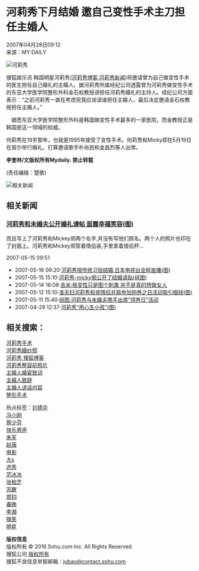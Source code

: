 # 河莉秀下月结婚 邀自己变性手术主刀担任主婚人

2007年04月28日09:12  
来源：MY DAILY  

![河莉秀](https://photocdn.sohu.com/20070314/Img248724630.gif)

搜狐娱乐讯 韩国明星河莉秀([河莉秀博客](https://www.sogou.com/web?query=%BA%D3%C0%F2%D0%E3+%CB%D1%BA%FC%B2%A9%BF%CD&num=10),[河莉秀新闻](https://news.sogou.com/news?query=%BA%D3%C0%F2%D0%E3))将邀请曾为自己做变性手术的医生担任自己婚礼的主婚人。据河莉秀所属经纪公司透露曾为河莉秀做变性手术的东亚大学医学院整形外科金石权教授讲担任河莉秀婚礼的主持人。经纪公司方面表示：“之前河莉秀一直在考虑究竟应该请谁担任主婚人，最后决定邀请金石权教授担任主婚人。”

　据悉东亚大学医学院整形外科是韩国做变性手术最多的一家医院，而金教授正是韩国是这一领域的权威。

何莉秀在19岁那年，也就是1995年接受了变性手术。何莉秀和Micky郑在5月19日在首尔举行婚礼。打算邀请歌手朴尚民和金昌烈等人出席。

**李奎林/文版权所有Mydaily. 禁止转载**

(责任编辑：楚歌)

![相关新闻](https://photocdn.sohu.com/20070428/Img249756142.jpg)

## 相关新闻

### [河莉秀和未婚夫公开婚礼请帖 面露幸福笑容(图)](https://yule.sohu.com/20070515/n250023604.shtml)

而且写上了河莉秀和Mickey郑两个名字,并没有写他们原名。两个人的照片也印在了封面上。河莉秀和Mickey郑穿着情侣装,手里拿着情侣杯...

2007-05-15 09:51

-   2007-05-16 09:20·[河莉秀按传统习俗结婚 日本电视台全程直播(图)](https://yule.sohu.com/20070516/n250044273.shtml)
-   2007-05-15 15:10·[河莉秀-micky郑公开了结婚请贴(组图)](https://yule.sohu.com/20070515/n250032299.shtml)
-   2007-05-14 18:08·[吉米:我变性只是图个刺激 并不是真的想做女人](https://yule.sohu.com/20070514/n250013938.shtml)
-   2007-05-12 15:10·[准夫妇河莉秀和郑情侣并肩参加抱养之日活动吸引眼球(图)](https://yule.sohu.com/20070512/n249981546.shtml)
-   2007-05-11 15:40·[组图:河莉秀与未婚夫携手出席“领养日”活动](https://yule.sohu.com/20070511/n249971100.shtml)
-   2007-04-29 12:37·[河莉秀“用心生小孩”(图)](https://yule.sohu.com/20070429/n249787071.shtml)

## 相关搜索：

[河莉秀手术](https://www.sogou.com/web?query=河莉秀手术&pid=03021100)  
[河莉秀婚纱照](https://www.sogou.com/web?query=河莉秀婚纱照&pid=03021100)  
[河莉秀 搜狐博客](https://www.sogou.com/web?query=河莉秀+搜狐博客&pid=03021100)  
[河莉秀整容前照片](https://www.sogou.com/web?query=河莉秀整容前照片&pid=03021100)  
[主婚人婚宴致词](https://www.sogou.com/web?query=主婚人婚宴致词&pid=03021100)  
[主婚人致辞](https://www.sogou.com/web?query=主婚人致辞&pid=03021100)  
[主婚人讲话内容](https://www.sogou.com/web?query=主婚人讲话内容&pid=03021100)  
[整形手术](https://www.sogou.com/web?query=整形手术&pid=03021100)  

热点标签：[刘德华](https://tag.blog.sohu.com/%C1%F5%B5%C2%BB%AA/)  
[冯小刚](https://tag.blog.sohu.com/%B7%EB%D0%A1%B8%D5/)  
[蔡少芬](https://tag.blog.sohu.com/%B2%CC%C9%D9%B7%D2/)  
[快乐男声](https://tag.blog.sohu.com/%BF%EC%C0%D6%C4%D0%C9%F9/)  
[朱军](https://tag.blog.sohu.com/%D6%EC%BE%FC/)  
[赵薇](https://tag.blog.sohu.com/%D5%D4%DE%B1/)  
[电影](https://tag.blog.sohu.com/%B5%E7%D3%B0/)  
[大s](https://tag.blog.sohu.com/%B4%F3s/)  
[选秀](https://tag.blog.sohu.com/%D1%A1%D0%E3/)  
[范冰冰](https://tag.blog.sohu.com/%B7%B6%B1%F9%B1%F9/)  
[张柏芝](https://tag.blog.sohu.com/%D5%C5%B0%D8%D6%A5/)  
[苏醒](https://tag.blog.sohu.com/%CB%D5%D0%D1/)  
[郑钧](https://tag.blog.sohu.com/%D6%A3%BE%FB/)  
[春晚](https://tag.blog.sohu.com/%B4%BA%CD%ED/)  
[李湘](https://tag.blog.sohu.com/%C0%EE%CF%E6/)  
[搞笑](https://tag.blog.sohu.com/%b8%e3%d0%a6/)  
[明星](https://tag.blog.sohu.com/%C3%F7%D0%C7/)  

**版权信息**  
版权所有 © 2016 Sohu.com Inc. All Rights Reserved.  
搜狐公司 [版权所有](https://corp.sohu.com/s2007/copyright/)  
搜狐不良信息举报邮箱：[jubao@contact.sohu.com](mailto:jubao@contact.sohu.com)